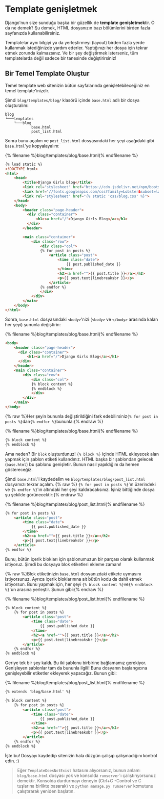 # Template genişletmek

Django'nun size sunduğu başka bir güzellik de **template genişletmek**tir. O da ne demek? Şu demek, HTML dosyanızın bazı bölümlerini birden fazla sayfanızda kullanabilirsiniz.

Templatelar aynı bilgiyi ya da yerleştirmeyi (layout) birden fazla yerde kullanmak istediğinizde yardım ederler. Yaptığınızı her dosya için tekrar etmek zorunda kalmazsınız. Ve bir şey değiştirmek isterseniz, tüm templatelarda değil sadece bir tanesinde değiştirirsiniz!

## Bir Temel Template Oluştur

Temel template web sitenizin bütün sayfalarında genişletebileceğiniz en temel template'inizdir.

Şimdi `blog/templates/blog/` klasörü içinde `base.html` adlı bir dosya oluşturalım:

    blog
    └───templates
        └───blog
                base.html
                post_list.html
    

Sonra bunu açalım ve `post_list.html` dosyasındaki her şeyi aşağıdaki gibi `base.html`'ye kopyalayalım:

{% filename %}blog/templates/blog/base.html{% endfilename %}

```html
{% load static %}
<!DOCTYPE html>
<html>
    <head>
        <title>Django Girls blog</title>
        <link rel="stylesheet" href="https://cdn.jsdelivr.net/npm/bootstrap@4.5.3/dist/css/bootstrap.min.css" integrity="sha384-TX8t27EcRE3e/ihU7zmQxVncDAy5uIKz4rEkgIXeMed4M0jlfIDPvg6uqKI2xXr2" crossorigin="anonymous">
        <link href='//fonts.googleapis.com/css?family=Lobster&subset=latin,latin-ext' rel='stylesheet' type='text/css'>
        <link rel="stylesheet" href="{% static 'css/blog.css' %}">
    </head>
    <body>
        <header class="page-header">
          <div class="container">
              <h1><a href="/">Django Girls Blog</a></h1>
          </div>
        </header>

        <main class="container">
            <div class="row">
                <div class="col">
                {% for post in posts %}
                    <article class="post">
                        <time class="date">
                            {{ post.published_date }}
                        </time>
                        <h2><a href="">{{ post.title }}</a></h2>
                        <p>{{ post.text|linebreaksbr }}</p>
                    </article>
                {% endfor %}
                </div>
            </div>
        </main>
    </body>
</html>
```

Sonra, `base.html` dosyasındaki `<body>`'nizi (`<body>` ve `</body>` arasında kalan her şeyi) şununla değiştirin:

{% filename %}blog/templates/blog/base.html{% endfilename %}

```html
<body>
    <header class="page-header">
      <div class="container">
          <h1><a href="/">Django Girls Blog</a></h1>
      </div>
    </header>
    <main class="container">
        <div class="row">
            <div class="col">
            {% block content %}
            {% endblock %}
            </div>
        </div>
    </main>
</body>
```

{% raw %}Her şeyin bununla değiştirildiğini fark edebilirsiniz`{% for post in posts %}`dan`{% endfor %}`bununla:{% endraw %}

{% filename %}blog/templates/blog/base.html{% endfilename %}

```html
{% block content %}
{% endblock %}
```

Ama neden? Bir `blok` oluşturdunuz! `{% block %}` içinde HTML ekleyecek alan yapmak için şablon etiketi kullandınız. HTML başka bir şablondan gelecek (`base.html`) bu şablonu genişletir. Bunun nasıl yapıldığını da hemen göstereceğiz.

Şimdi `base.html`'i kaydedelim ve `blog/templates/blog/post_list.html` dosyamızı tekrar açalım. {% raw %} `{% for post in posts %}`'ın üzerindeki ve `{% endfor %}`'ın altındaki her şeyi kaldıracaksınız. İşiniz bittiğinde dosya şu şekilde görünecektir:{% endraw %}

{% filename %}blog/templates/blog/post_list.html{% endfilename %}

```html
{% for post in posts %}
    <article class="post">
        <time class="date">
            {{ post.published_date }}
        </time>
        <h2><a href="">{{ post.title }}</a></h2>
        <p>{{ post.text|linebreaksbr }}</p>
    </article>
{% endfor %}
```

Bunu, bütün içerik blokları için şablonumuzun bir parçası olarak kullanmak istiyoruz. Şimdi bu dosyaya blok etiketleri ekleme zamanı!

{% raw %}Blok etiketinizin `base.html` dosyanızdaki etikete uymasını istiyorsunuz. Ayrıca içerik bloklarınına ait bütün kodu da dahil etmek istiyorsun. Bunu yapmak için, her şeyi `{% block content %}`ve`{% endblock %}`'un arasına yerleştir. Şunun gibi:{% endraw %}

{% filename %}blog/templates/blog/post_list.html{% endfilename %}

```html
{% block content %}
    {% for post in posts %}
        <article class="post">
            <time class="date">
                {{ post.published_date }}
            </time>
            <h2><a href="">{{ post.title }}</a></h2>
            <p>{{ post.text|linebreaksbr }}</p>
        </article>
    {% endfor %}
{% endblock %}
```

Geriye tek bir şey kaldı. Bu iki şablonu birbirine bağlamamız gerekiyor. Genişleyen şablonlar tam da bununla ilgili! Bunu dosyanın başlangıcına genişleyebilir etiketler ekleyerek yapacağız. Bunun gibi:

{% filename %}blog/templates/blog/post_list.html{% endfilename %}

```html
{% extends 'blog/base.html' %}

{% block content %}
    {% for post in posts %}
        <article class="post">
            <time class="date">
                {{ post.published_date }}
            </time>
            <h2><a href="">{{ post.title }}</a></h2>
            <p>{{ post.text|linebreaksbr }}</p>
        </article>
    {% endfor %}
{% endblock %}
```

İşte bu! Dosyayı kaydedip sitenizin hala düzgün çalışıp çalışmadığını kontrol edin. :)

> Eğer `TemplateDoesNotExist` hatasını alıyorsanız, bunun anlamı `blog/base.html` dosyası yok ve konsolda `runserver`'ı çalıştırıyorsunuz demektir. Konsolda durdurmayı deneyin (Ctrl+C -Control ve C tuşlarına birlikte basarak) ve `python manage.py runserver` komutunu çalıştırarak yeniden başlatın.